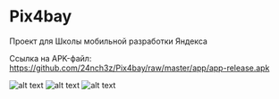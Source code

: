 # Pix4bay
Проект для Школы мобильной разработки Яндекса

Ссылка на APK-файл: https://github.com/24nch3z/Pix4bay/raw/master/app/app-release.apk

![alt text](https://s8.hostingkartinok.com/uploads/images/2018/05/b10d16e9ec4f687beeba5837d3d28909.jpg) ![alt text](https://s8.hostingkartinok.com/uploads/images/2018/05/52ef50d39c5e42776c0e07d1c3514ecc.jpg) ![alt text](https://s8.hostingkartinok.com/uploads/images/2018/05/5f5927e870c8b8e35bfbb0bda6484ec8.jpg)
